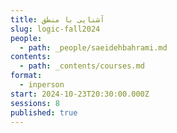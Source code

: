 ```yaml
---
title: آشنایی با منطق
slug: logic-fall2024
people:
  - path: _people/saeidehbahrami.md
contents:
  - path: _contents/courses.md
format:
  - inperson
start: 2024-10-23T20:30:00.000Z
sessions: 8
published: true
---
```



